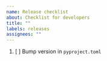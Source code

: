 ```yaml
---
name: Release checklist
about: Checklist for developers
title: ""
labels: releases
assignees: ""
---
```


1. [ ] Bump version in `pyproject.toml`
